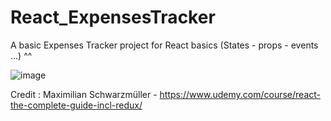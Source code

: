# React_ExpensesTracker
A basic Expenses Tracker project for React basics
(States - props - events ...)
^^


![image](https://user-images.githubusercontent.com/50598635/183635769-01ffccdd-ee17-403c-bff8-783c089bb4fb.png)

Credit : Maximilian Schwarzmüller - https://www.udemy.com/course/react-the-complete-guide-incl-redux/
